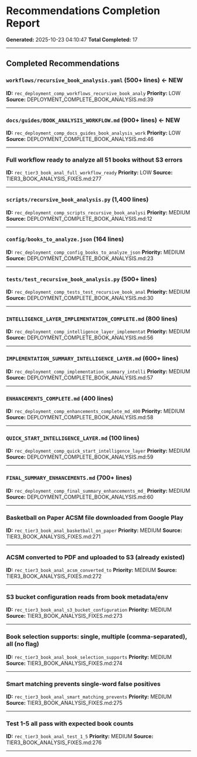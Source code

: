 # Recommendations Completion Report

**Generated:** 2025-10-23 04:10:47
**Total Completed:** 17

---

## Completed Recommendations

### `workflows/recursive_book_analysis.yaml` (500+ lines) **← NEW**

**ID:** `rec_deployment_comp_workflows_recursive_book_analy`
**Priority:** LOW
**Source:** DEPLOYMENT_COMPLETE_BOOK_ANALYSIS.md:39

---

### `docs/guides/BOOK_ANALYSIS_WORKFLOW.md` (900+ lines) **← NEW**

**ID:** `rec_deployment_comp_docs_guides_book_analysis_work`
**Priority:** LOW
**Source:** DEPLOYMENT_COMPLETE_BOOK_ANALYSIS.md:46

---

### Full workflow ready to analyze all 51 books without S3 errors

**ID:** `rec_tier3_book_anal_full_workflow_ready`
**Priority:** LOW
**Source:** TIER3_BOOK_ANALYSIS_FIXES.md:277

---

### `scripts/recursive_book_analysis.py` (1,400 lines)

**ID:** `rec_deployment_comp_scripts_recursive_book_analysi`
**Priority:** MEDIUM
**Source:** DEPLOYMENT_COMPLETE_BOOK_ANALYSIS.md:12

---

### `config/books_to_analyze.json` (164 lines)

**ID:** `rec_deployment_comp_config_books_to_analyze_json`
**Priority:** MEDIUM
**Source:** DEPLOYMENT_COMPLETE_BOOK_ANALYSIS.md:23

---

### `tests/test_recursive_book_analysis.py` (500+ lines)

**ID:** `rec_deployment_comp_tests_test_recursive_book_anal`
**Priority:** MEDIUM
**Source:** DEPLOYMENT_COMPLETE_BOOK_ANALYSIS.md:30

---

### `INTELLIGENCE_LAYER_IMPLEMENTATION_COMPLETE.md` (800 lines)

**ID:** `rec_deployment_comp_intelligence_layer_implementat`
**Priority:** MEDIUM
**Source:** DEPLOYMENT_COMPLETE_BOOK_ANALYSIS.md:56

---

### `IMPLEMENTATION_SUMMARY_INTELLIGENCE_LAYER.md` (600+ lines)

**ID:** `rec_deployment_comp_implementation_summary_intelli`
**Priority:** MEDIUM
**Source:** DEPLOYMENT_COMPLETE_BOOK_ANALYSIS.md:57

---

### `ENHANCEMENTS_COMPLETE.md` (400 lines)

**ID:** `rec_deployment_comp_enhancements_complete_md_400`
**Priority:** MEDIUM
**Source:** DEPLOYMENT_COMPLETE_BOOK_ANALYSIS.md:58

---

### `QUICK_START_INTELLIGENCE_LAYER.md` (100 lines)

**ID:** `rec_deployment_comp_quick_start_intelligence_layer`
**Priority:** MEDIUM
**Source:** DEPLOYMENT_COMPLETE_BOOK_ANALYSIS.md:59

---

### `FINAL_SUMMARY_ENHANCEMENTS.md` (700+ lines)

**ID:** `rec_deployment_comp_final_summary_enhancements_md_`
**Priority:** MEDIUM
**Source:** DEPLOYMENT_COMPLETE_BOOK_ANALYSIS.md:60

---

### Basketball on Paper ACSM file downloaded from Google Play

**ID:** `rec_tier3_book_anal_basketball_on_paper`
**Priority:** MEDIUM
**Source:** TIER3_BOOK_ANALYSIS_FIXES.md:271

---

### ACSM converted to PDF and uploaded to S3 (already existed)

**ID:** `rec_tier3_book_anal_acsm_converted_to`
**Priority:** MEDIUM
**Source:** TIER3_BOOK_ANALYSIS_FIXES.md:272

---

### S3 bucket configuration reads from book metadata/env

**ID:** `rec_tier3_book_anal_s3_bucket_configuration`
**Priority:** MEDIUM
**Source:** TIER3_BOOK_ANALYSIS_FIXES.md:273

---

### Book selection supports: single, multiple (comma-separated), all (no flag)

**ID:** `rec_tier3_book_anal_book_selection_supports`
**Priority:** MEDIUM
**Source:** TIER3_BOOK_ANALYSIS_FIXES.md:274

---

### Smart matching prevents single-word false positives

**ID:** `rec_tier3_book_anal_smart_matching_prevents`
**Priority:** MEDIUM
**Source:** TIER3_BOOK_ANALYSIS_FIXES.md:275

---

### Test 1-5 all pass with expected book counts

**ID:** `rec_tier3_book_anal_test_1_5`
**Priority:** MEDIUM
**Source:** TIER3_BOOK_ANALYSIS_FIXES.md:276

---
